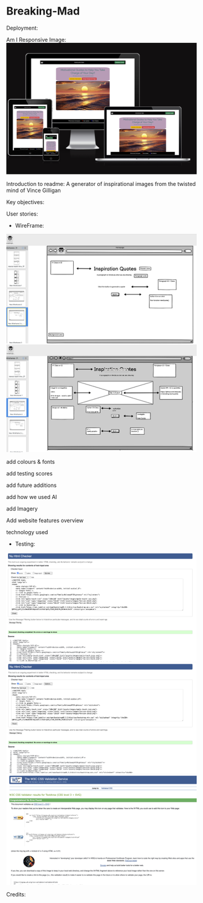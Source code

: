 # Breaking-Mad

Deployment:

Am I Responsive Image:
![alt](/assets/images/Am%20I%20Responsive.png)

Introduction to readme:
A generator of inspirational images from the twisted mind of Vince Gilligan

Key objectives:

User stories:




- WireFrame:

![Here is a wireframe of our homepage](/assets/images/homepagewireframe.png)
![Here is a wireframe of our main motivational quotes page](/assets/images/generatequotepage.png)

add colours & fonts

add testing scores



add future additions

add how we used AI

add Imagery

Add website features overview

technology used





- Testing:

![Here is our testing pass certificated from HTML testing verification for our home page](/assets/images/Home%20Page%20Testing.png)
![Here is our testing pass certificated from HTML testing verification for our quote page](/assets/images/Quote%20Page%20Testing.png)
![Here is our testing pass certificated from HTML testing verification for our CSS](/assets/images/CSS%20testing.png)

Credits:
